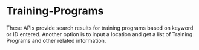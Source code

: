 # Training-Programs
These APIs provide search results for training programs based on keyword or ID entered. Another option is to input a location and get a list of Training Programs and other related information.
